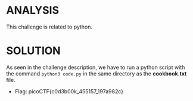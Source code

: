 # ANALYSIS
This challenge is related to python.  
  

# SOLUTION
As seen in the challenge description, we have to run a python script with the command `python3 code.py` in the same directory as the **cookbook.txt** file.  
  

* Flag: picoCTF{c0d3b00k_455157_197a982c}

